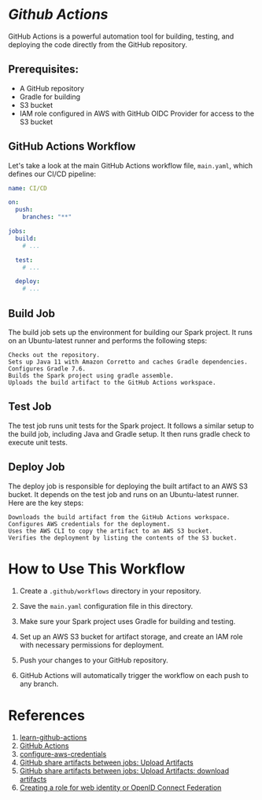 # _Github Actions_

GitHub Actions is a powerful automation tool for building, testing, 
and deploying the code directly from the GitHub repository.

## Prerequisites:

- A GitHub repository
- Gradle for building
- S3 bucket
- IAM role configured in AWS with GitHub OIDC Provider for access to the S3 bucket

## GitHub Actions Workflow

Let's take a look at the main GitHub Actions workflow file, `main.yaml`, which defines our CI/CD pipeline:

```yaml
name: CI/CD

on:
  push:
    branches: "**"

jobs:
  build:
    # ... 

  test:
    # ... 

  deploy:
    # ...
```

## Build Job

The build job sets up the environment for building our Spark project. It runs on an Ubuntu-latest runner and performs the following steps:

    Checks out the repository.
    Sets up Java 11 with Amazon Corretto and caches Gradle dependencies.
    Configures Gradle 7.6.
    Builds the Spark project using gradle assemble.
    Uploads the build artifact to the GitHub Actions workspace.

## Test Job

The test job runs unit tests for the Spark project. It follows a similar setup to the build job, including Java and Gradle setup. It then runs gradle check to execute unit tests.

## Deploy Job

The deploy job is responsible for deploying the built artifact to an AWS S3 bucket. It depends on the test job and runs on an Ubuntu-latest runner. Here are the key steps:

    Downloads the build artifact from the GitHub Actions workspace.
    Configures AWS credentials for the deployment.
    Uses the AWS CLI to copy the artifact to an AWS S3 bucket.
    Verifies the deployment by listing the contents of the S3 bucket.

# How to Use This Workflow

1. Create a `.github/workflows` directory in your repository.

2. Save the `main.yaml` configuration file in this directory.

3. Make sure your Spark project uses Gradle for building and testing.

4. Set up an AWS S3 bucket for artifact storage, and create an IAM role with necessary permissions for deployment.

5. Push your changes to your GitHub repository.

6. GitHub Actions will automatically trigger the workflow on each push to any branch.

# References
1. [learn-github-actions](https://docs.github.com/en/actions/learn-github-actions)
2. [GitHub Actions](https://github.com/features/actions)
3. [configure-aws-credentials](https://github.com/aws-actions/configure-aws-credentials)
4. [GitHub share artifacts between jobs: Upload Artifacts](https://github.com/marketplace/actions/upload-a-build-artifact)
5. [GitHub share artifacts between jobs: Upload Artifacts: download artifacts](https://github.com/actions/download-artifact)
6. [Creating a role for web identity or OpenID Connect Federation](https://docs.aws.amazon.com/IAM/latest/UserGuide/id_roles_create_for-idp_oidc.html)
